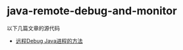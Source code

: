 # java-remote-debug-and-monitor

以下几篇文章的源代码

* [远程Debug Java进程的方法](https://chanjarster.github.io/post/java-remote-debug/)
